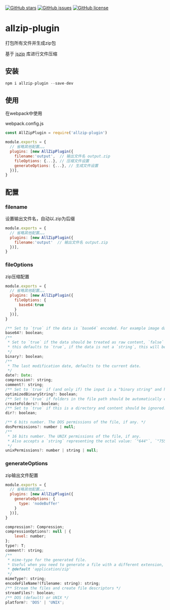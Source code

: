 [![GitHub stars](https://img.shields.io/github/stars/1015355299/allzip-plugin)](https://github.com/1015355299/allzip-plugin/stargazers) [![GitHub issues](https://img.shields.io/github/issues/1015355299/allzip-plugin)](https://github.com/1015355299/allzip-plugin/issues) [![GitHub license](https://img.shields.io/github/license/1015355299/allzip-plugin)](https://github.com/1015355299/allzip-plugin/blob/main/LICENSE)

# allzip-plugin

打包所有文件并生成zip包

基于 [jszip](https://www.npmjs.com/package/jszip) 库进行文件压缩

## 安装

```js
npm i allzip-plugin --save-dev
```

## 使用

在webpack中使用

webpack.config.js

```js
const AllZipPlugin = require('allzip-plugin')

module.exports = {
  // 省略其他配置。。。
  plugins: [new AllZipPlugin({
    filename:'output',  // 输出文件名 output.zip
    fileOptions: {...}, // 压缩文件设置
    generateOptions: {...}, // 生成文件设置
  })],
}
```

## 配置

### filename

设置输出文件名，自动以.zip为后缀

```js
module.exports = {
  // 省略其他配置。。。
  plugins: [new AllZipPlugin({
    filename:'output'  // 输出文件名 output.zip
  })],
}
```

### fileOptions

zip压缩配置

```js
module.exports = {
  // 省略其他配置。。。
  plugins: [new AllZipPlugin({
    fileOptions: {
      base64:true
    }
  })],
}
```

```js
/** Set to `true` if the data is `base64` encoded. For example image data from a `<canvas>` element. Plain text and HTML do not need this option. */
base64?: boolean;
/**
 * Set to `true` if the data should be treated as raw content, `false` if this is a text. If `base64` is used,
 * this defaults to `true`, if the data is not a `string`, this will be set to `true`.
 */
binary?: boolean;
/**
 * The last modification date, defaults to the current date.
 */
date?: Date;
compression?: string;
comment?: string;
/** Set to `true` if (and only if) the input is a "binary string" and has already been prepared with a `0xFF` mask. */
optimizedBinaryString?: boolean;
/** Set to `true` if folders in the file path should be automatically created, otherwise there will only be virtual folders that represent the path to the file. */
createFolders?: boolean;
/** Set to `true` if this is a directory and content should be ignored. */
dir?: boolean;

/** 6 bits number. The DOS permissions of the file, if any. */
dosPermissions?: number | null;
/**
 * 16 bits number. The UNIX permissions of the file, if any.
 * Also accepts a `string` representing the octal value: `"644"`, `"755"`, etc.
 */
unixPermissions?: number | string | null;
```

### generateOptions

zip输出文件配置

```js
module.exports = {
  // 省略其他配置。。。
  plugins: [new AllZipPlugin({
    generateOptions: {
      type: 'nodeBuffer'
    }
  })],
}
```

```js
compression?: Compression;
compressionOptions?: null | {
    level: number;
};
type?: T;
comment?: string;
/**
 * mime-type for the generated file.
 * Useful when you need to generate a file with a different extension, ie: “.ods”.
 * @default 'application/zip'
 */
mimeType?: string;
encodeFileName?(filename: string): string;
/** Stream the files and create file descriptors */
streamFiles?: boolean;
/** DOS (default) or UNIX */
platform?: 'DOS' | 'UNIX';
```